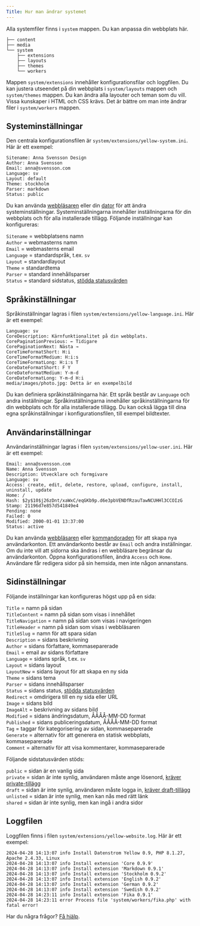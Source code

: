 ```yaml
---
Title: Hur man ändrar systemet
---
```

Alla systemfiler finns i `system` mappen. Du kan anpassa din webbplats här. 

``` box-drawing {aria-hidden=true}
├── content
├── media
└── system
    ├── extensions
    ├── layouts
    ├── themes
    └── workers
```

Mappen `system/extensions` innehåller konfigurationsfilar och loggfilen. Du kan justera utseendet på din webbplats i `system/layouts` mappen och `system/themes` mappen. Du kan ändra alla layouter och teman som du vill. Vissa kunskaper i HTML och CSS krävs. Det är bättre om man inte ändrar filer i `system/workers` mappen.

## Systeminställningar

Den centrala konfigurationsfilen är `system/extensions/yellow-system.ini`. Här är ett exempel: 

    Sitename: Anna Svensson Design
    Author: Anna Svensson
    Email: anna@svensson.com
    Language: sv
    Layout: default
    Theme: stockholm
    Parser: markdown
    Status: public

Du kan använda [webbläsaren](https://github.com/annaesvensson/yellow-edit/tree/main/README-sv.md) eller din [dator](https://github.com/annaesvensson/yellow-core/tree/main/README-sv.md) för att ändra systeminställningar. Systeminställningarna innehåller inställningarna för din webbplats och för alla installerade tillägg. Följande inställningar kan konfigureras:

`Sitename` = webbplatsens namn  
`Author` = webmasterns namn  
`Email` = webmasterns email  
`Language` = standardspråk, t.ex. `sv`  
`Layout` = standardlayout  
`Theme` = standardtema  
`Parser` = standard innehållsparser  
`Status` = standard sidstatus, [stödda statusvärden](#inställningar-status)  

## Språkinställningar

Språkinställningar lagras i filen `system/extensions/yellow-language.ini`. Här är ett exempel:

    Language: sv
    CoreDescription: Kärnfunktionalitet på din webbplats.
    CorePaginationPrevious: ← Tidigare
    CorePaginationNext: Nästa →
    CoreTimeFormatShort: H:i
    CoreTimeFormatMedium: H:i:s
    CoreTimeFormatLong: H:i:s T
    CoreDateFormatShort: F Y
    CoreDateFormatMedium: Y-m-d
    CoreDateFormatLong: Y-m-d H:i
    media/images/photo.jpg: Detta är en exempelbild

Du kan definiera språkinställningarna här. Ett språk består av `Language` och andra inställningar. Språkinställningarna innehåller språkinställningarna för din webbplats och för alla installerade tillägg. Du kan också lägga till dina egna språkinställningar i konfigurationsfilen, till exempel bildtexter.

## Användarinställningar

Användarinställningar lagras i filen `system/extensions/yellow-user.ini`. Här är ett exempel:

    Email: anna@svensson.com
    Name: Anna Svensson
    Description: Utvecklare och formgivare
    Language: sv
    Access: create, edit, delete, restore, upload, configure, install, uninstall, update
    Home: /
    Hash: $2y$10$j26zDnt/xaWxC/eqGKb9p.d6e3pbVENDfRzauTawNCUHHl3CCOIzG
    Stamp: 21196d7e857d541849e4
    Pending: none
    Failed: 0
    Modified: 2000-01-01 13:37:00
    Status: active

Du kan använda [webbläsaren](https://github.com/annaesvensson/yellow-edit/tree/main/README-sv.md) eller [kommandoraden](https://github.com/annaesvensson/yellow-core/tree/main/README-sv.md) för att skapa nya användarkonton. Ett användarkonto består av `Email` och andra inställningar. Om du inte vill att sidorna ska ändras i en webbläsare begränsar du användarkonton. Öppna konfigurationsfilen, ändra `Access` och `Home`. Användare får redigera sidor på sin hemsida, men inte någon annanstans.

## Sidinställningar

Följande inställningar kan konfigureras högst upp på en sida:

`Title` = namn på sidan  
`TitleContent` = namn på sidan som visas i innehållet  
`TitleNavigation` = namn på sidan som visas i navigeringen  
`TitleHeader` = namn på sidan som visas i webbläsaren  
`TitleSlug` = namn för att spara sidan  
`Description` = sidans beskrivning  
`Author` = sidans författare, kommaseparerade  
`Email` = email av sidans författare  
`Language` = sidans språk, t.ex. `sv`  
`Layout` = sidans layout  
`LayoutNew` = sidans layout för att skapa en ny sida  
`Theme` = sidans tema  
`Parser` = sidans innehållsparser  
`Status` = sidans status, [stödda statusvärden](#inställningar-status)  
`Redirect` = omdirigera till en ny sida eller URL  
`Image` = sidans bild  
`ImageAlt` = beskrivning av sidans bild  
`Modified` = sidans ändringsdatum, ÅÅÅÅ-MM-DD format  
`Published` = sidans publiceringsdatum, ÅÅÅÅ-MM-DD format  
`Tag` = taggar för kategorisering av sidan, kommaseparerade  
`Generate` = alternativ för att generera en statisk webbplats, kommaseparerade  
`Comment` = alternativ för att visa kommentarer, kommaseparerade  

<a id="inställningar-status"></a>Följande sidstatusvärden stöds:

`public` = sidan är en vanlig sida  
`private` = sidan är inte synlig, användaren måste ange lösenord, [kräver private-tillägg](https://github.com/schulle4u/yellow-private)  
`draft` = sidan är inte synlig, användaren måste logga in, [kräver draft-tillägg](https://github.com/annaesvensson/yellow-draft/tree/main/README-sv.md)  
`unlisted` = sidan är inte synlig, men kan nås med rätt länk  
`shared` = sidan är inte synlig, men kan ingå i andra sidor  

## Loggfilen

Loggfilen finns i filen `system/extensions/yellow-website.log`. Här är ett exempel:

```
2024-04-28 14:13:07 info Install Datenstrom Yellow 0.9, PHP 8.1.27, Apache 2.4.33, Linux
2024-04-28 14:13:07 info Install extension 'Core 0.9.9'
2024-04-28 14:13:07 info Install extension 'Markdown 0.9.1'
2024-04-28 14:13:07 info Install extension 'Stockholm 0.9.2'
2024-04-28 14:13:07 info Install extension 'English 0.9.2'
2024-04-28 14:13:07 info Install extension 'German 0.9.2'
2024-04-28 14:13:07 info Install extension 'Swedish 0.9.2'
2024-04-28 14:23:11 info Install extension 'Fika 0.9.1'
2024-04-28 14:23:11 error Process file 'system/workers/fika.php' with fatal error!
```

Har du några frågor? [Få hjälp](.).
